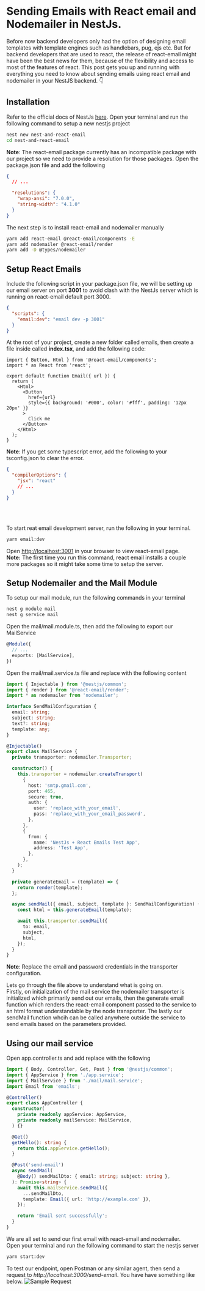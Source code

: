 # Sending Emails with React email and Nodemailer in NestJs.

Before now backend developers only had the option of designing email templates with template engines such as handlebars, pug, ejs etc. But for backend developers that are used to react, the release of react-email might have been the best news for them, because of the flexibility and access to most of the features of react.
This post gets you up and running with everything you need to know about sending emails using react email and nodemailer in your NestJS backend. 👇

## Installation

Refer to the official docs of NestJs [here](https://docs.nestjs.com/#installation).
Open your terminal and run the following command to setup a new nestjs project

```bash
nest new nest-and-react-email
cd nest-and-react-email
```

**Note**: The react-email package currently has an incompatible package with our project so we need to provide a resolution for those packages. Open the package.json file and add the following

```json
{
  // ...

  "resolutions": {
    "wrap-ansi": "7.0.0",
    "string-width": "4.1.0"
  }
}
```

The next step is to install react-email and nodemailer manually

```bash
yarn add react-email @react-email/components -E
yarn add nodemailer @react-email/render
yarn add -D @types/nodemailer
```

## Setup React Emails

Include the following script in your package.json file, we will be setting up our email server on port **3001** to avoid clash with the NestJs server which is running on react-email default port 3000.

```json
{
  "scripts": {
    "email:dev": "email dev -p 3001"
  }
}
```

At the root of your project, create a new folder called emails, then create a file inside called **index.tsx**, and add the following code:

```tsx
import { Button, Html } from '@react-email/components';
import * as React from 'react';

export default function Email({ url }) {
  return (
    <Html>
      <Button
        href={url}
        style={{ background: '#000', color: '#fff', padding: '12px 20px' }}
      >
        Click me
      </Button>
    </Html>
  );
}
```

**Note**: If you get some typescript error, add the following to your tsconfig.json to clear the error.

```json
{
  "compilerOptions": {
    "jsx": "react"
    // ...
  }
}
```

<br /><br />

To start reat email development server, run the following in your terminal.

```bash
yarn email:dev
```

Open [http://localhost:3001](http://localhost:3001) in your browser to view react-email page.<br/>
**Note:** The first time you run this command, react email installs a couple more packages so it might take some time to setup the server.

## Setup Nodemailer and the Mail Module

To setup our mail module, run the following commands in your terminal

```bash
nest g module mail
nest g service mail
```

Open the mail/mail.module.ts, then add the following to export our MailService

```ts
@Module({
  // ...
  exports: [MailService],
})
```

Open the mail/mail.service.ts file and replace with the following content

```ts
import { Injectable } from '@nestjs/common';
import { render } from '@react-email/render';
import * as nodemailer from 'nodemailer';

interface SendMailConfiguration {
  email: string;
  subject: string;
  text?: string;
  template: any;
}

@Injectable()
export class MailService {
  private transporter: nodemailer.Transporter;

  constructor() {
    this.transporter = nodemailer.createTransport(
      {
        host: 'smtp.gmail.com',
        port: 465,
        secure: true,
        auth: {
          user: 'replace_with_your_email',
          pass: 'replace_with_your_email_password',
        },
      },
      {
        from: {
          name: 'NestJs + React Emails Test App',
          address: 'Test App',
        },
      },
    );
  }

  private generateEmail = (template) => {
    return render(template);
  };

  async sendMail({ email, subject, template }: SendMailConfiguration) {
    const html = this.generateEmail(template);

    await this.transporter.sendMail({
      to: email,
      subject,
      html,
    });
  }
}
```

**Note**: Replace the email and password credentials in the transporter configuration.<br />

Lets go through the file above to understand what is going on.<br/>
Firstly, on initialization of the mail service the nodemailer transporter is initialized which primarily send out our emails, then the generate email function which renders the react-email component passed to the service to an html format understandable by the node transporter. The lastly our sendMail function whcih can be called anywhere outside the service to send emails based on the parameters provided.<br>

## Using our mail service

Open app.controller.ts and add replace with the following

```ts
import { Body, Controller, Get, Post } from '@nestjs/common';
import { AppService } from './app.service';
import { MailService } from './mail/mail.service';
import Email from 'emails';

@Controller()
export class AppController {
  constructor(
    private readonly appService: AppService,
    private readonly mailService: MailService,
  ) {}

  @Get()
  getHello(): string {
    return this.appService.getHello();
  }

  @Post('send-email')
  async sendMail(
    @Body() sendMailDto: { email: string; subject: string },
  ): Promise<string> {
    await this.mailService.sendMail({
      ...sendMailDto,
      template: Email({ url: 'http://example.com' }),
    });

    return 'Email sent successfully';
  }
}
```

We are all set to send our first email with react-email and nodemailer.<br />
Open your terminal and run the following command to start the nestjs server

```bash
yarn start:dev
```

To test our endpoint, open Postman or any similar agent, then send a request to _http://localhost:3000/send-email_.
You have have something like below.
![Sample Request](https://dev-to-uploads.s3.amazonaws.com/uploads/articles/bgh72b2zhair1uascbi1.png)
